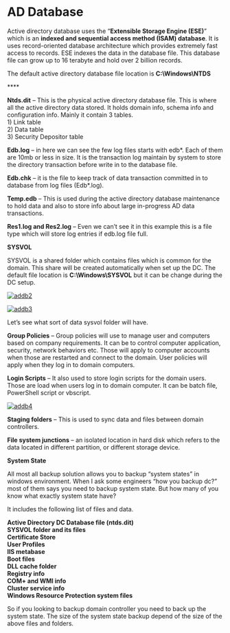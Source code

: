 # AD Database

Active directory database uses the “**Extensible Storage Engine \(ESE\)**” which is an **indexed and sequential access method \(ISAM\) database**. It is uses record-oriented database architecture which provides extremely fast access to records. ESE indexes the data in the database file. This database file can grow up to 16 terabyte and hold over 2 billion records.

The default active directory database file location is **C:\Windows\NTDS**

\*\*\*\*

**Ntds.dit** – This is the physical active directory database file. This is where all the active directory data stored. It holds domain info, schema info and configuration info. Mainly it contain 3 tables.  
1\)    Link table  
2\)    Data table  
3\)    Security Depositor table

**Edb.log** – in here we can see the few log files starts with edb\*. Each of them are 10mb or less in size. It is the transaction log maintain by system to store the directory transaction before write in to the database file.

**Edb.chk** – it is the file to keep track of data transaction committed in to database from log files \(Edb\*.log\).

**Temp.edb** – This is used during the active directory database maintenance to hold data and also to store info about large in-progress AD data transactions.

**Res1.log and Res2.log** – Even we can’t see it in this example this is a file type which will store log entries if edb.log file full.

**SYSVOL**

SYSVOL is a shared folder which contains files which is common for the domain. This share will be created automatically when set up the DC. The default file location is **C:\Windows\SYSVOL** but it can be change during the DC setup.

[![addb2](http://www.rebeladmin.com/wp-content/uploads/2015/02/addb2.png)](http://www.rebeladmin.com/wp-content/uploads/2015/02/addb2.png)

[![addb3](http://www.rebeladmin.com/wp-content/uploads/2015/02/addb3.png)](http://www.rebeladmin.com/wp-content/uploads/2015/02/addb3.png)

Let’s see what sort of data sysvol folder will have.

**Group Policies** – Group policies will use to manage user and computers based on company requirements. It can be to control computer application, security, network behaviors etc. Those will apply to computer accounts when those are restarted and connect to the domain. User policies will apply when they log in to domain computers.

**Login Scripts** – It also used to store login scripts for the domain users. Those are load when users log in to domain computer. It can be batch file, PowerShell script or vbscript.

[![addb4](http://www.rebeladmin.com/wp-content/uploads/2015/02/addb4.png)](http://www.rebeladmin.com/wp-content/uploads/2015/02/addb4.png)

**Staging folders** – This is used to sync data and files between domain controllers.

**File system junctions** – an isolated location in hard disk which refers to the data located in different partition, or different storage device.

**System State**  


All most all backup solution allows you to backup “system states” in windows environment. When I ask some engineers “how you backup dc?” most of them says you need to backup system state. But how many of you know what exactly system state have?

It includes the following list of files and data.

**Active Directory DC Database file \(ntds.dit\)  
SYSVOL folder and its files  
Certificate Store  
User Profiles  
IIS metabase  
Boot files  
DLL cache folder  
Registry info  
COM+ and WMI info  
Cluster service info  
Windows Resource Protection system files**  


So if you looking to backup domain controller you need to back up the system state. The size of the system state backup depend of the size of the above files and folders.

